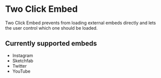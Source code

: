 # Two Click Embed

Two Click Embed prevents from loading external embeds directly and lets the user control which one should be loaded.

## Currently supported embeds

* Instagram
* Sketchfab
* Twitter
* YouTube